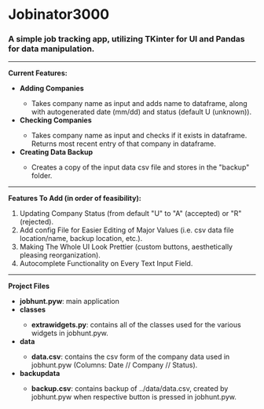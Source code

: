 # Jobinator3000
<h3> A simple job tracking app, utilizing TKinter for UI and Pandas for data manipulation.</h3>

---

<b>Current Features:</b>
<ul>
<li><b>Adding Companies</b></li>
  <ul><li>Takes company name as input and adds name to dataframe, along with autogenerated date (mm/dd) and status (default U (unknown)).</li></ul>
<li><b>Checking Companies</b></li>
  <ul><li>Takes company name as input and checks if it exists in dataframe. Returns most recent entry of that company in dataframe.</li></ul>
<li><b>Creating Data Backup</b></li>
  <ul><li>Creates a copy of the input data csv file and stores in the "backup" folder.</li></ul>
</ul>

---

<b>Features To Add (in order of feasibility):</b>
<ol>
<li>Updating Company Status (from default "U" to "A" (accepted) or "R" (rejected).</li>
<li>Add config File for Easier Editing of Major Values (i.e. csv data file location/name, backup location, etc.).</li>
<li>Making The Whole UI Look Prettier (custom buttons, aesthetically pleasing reorganization).</li>
<li>Autocomplete Functionality on Every Text Input Field.</li>
</ol>

---

<b>Project Files</b>
<ul>
<li><b>jobhunt.pyw</b>: main application</li>
<li><b>classes</b></li>
<ul><li><b>extrawidgets.py</b>: contains all of the classes used for the various widgets in jobhunt.pyw.</li></ul>
<li><b>data</b></li>
<ul><li><b>data.csv</b>: contains the csv form of the company data used in jobhunt.pyw (Columns: Date // Company // Status).</li></ul>
<li><b>backupdata</b></li>
<ul><li><b>backup.csv</b>: contains backup of ../data/data.csv, created by jobhunt.pyw when respective button is pressed in jobhunt.pyw.</li></ul>
</ul>
